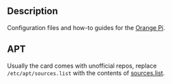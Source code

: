 Description
-----------

Configuration files and how-to guides for the [Orange Pi](http://www.orangepi.org/).

APT
---

Usually the card comes with unofficial repos, replace `/etc/apt/sources.list` with the contents of [sources.list](sources.list).
